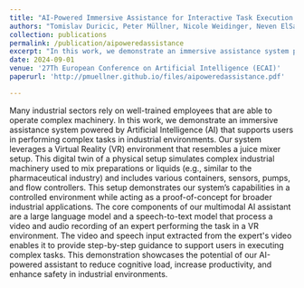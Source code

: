 ```yaml
---
title: "AI-Powered Immersive Assistance for Interactive Task Execution in Industrial Environments"
authors: "Tomislav Duricic, Peter Müllner, Nicole Weidinger, Neven ElSayed, Dominik Kowald, Eduardo Veas"
collection: publications
permalink: /publication/aipoweredassistance
excerpt: "In this work, we demonstrate an immersive assistance system powered by Artificial Intelligence (AI) that supports users in performing complex tasks in industrial environments. Our system leverages a Virtual Reality (VR) environment that resembles a juice mixer setup. This digital twin of a physical setup simulates complex industrial machinery used to mix preparations or liquids (e.g., similar to the pharmaceutical industry) and includes various containers, sensors, pumps, and flow controllers. The core components of our multimodal AI assistant are a large language model and a speech-to-text model that process a video and audio recording of an expert performing the task in a VR environment. This demonstration showcases the potential of our AI-powered assistant to reduce cognitive load, increase productivity, and enhance safety in industrial environments."
date: 2024-09-01
venue: '27Th European Conference on Artificial Intelligence (ECAI)'
paperurl: 'http://pmuellner.github.io/files/aipoweredassistance.pdf'

---
```

Many industrial sectors rely on well-trained employees that are able to operate complex machinery. In this work, we demonstrate an immersive assistance system powered by Artificial Intelligence (AI) that supports users in performing complex tasks in industrial environments. Our system leverages a Virtual Reality (VR) environment that resembles a juice mixer setup. This digital twin of a physical setup simulates complex industrial machinery used to mix preparations or liquids (e.g., similar to the pharmaceutical industry) and includes various containers, sensors, pumps, and flow controllers. This setup demonstrates our system’s capabilities in a controlled environment while acting as a proof-of-concept for broader industrial applications. The core components of our multimodal AI assistant are a large language model and a speech-to-text model that process a video and audio recording of an expert performing the task in a VR environment. The video and speech input extracted from the expert's video enables it to provide step-by-step guidance to support users in executing complex tasks. This demonstration showcases the potential of our AI-powered assistant to reduce cognitive load, increase productivity, and enhance safety in industrial environments.